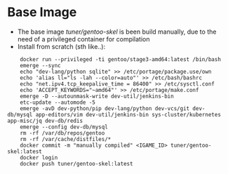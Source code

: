 # Base Image
* The base image *tuner/gentoo-skel* is been build manually, due to the need of a privileged container for compilation
* Install from scratch (sth like..):
```
    docker run --privileged -ti gentoo/stage3-amd64:latest /bin/bash
    emerge --sync
    echo "dev-lang/python sqlite" >> /etc/portage/package.use/own
    echo 'alias ll="ls -lah --color=auto"' >> /etc/bash/bashrc 
    echo "net.ipv4.tcp_keepalive_time = 86400" >> /etc/sysctl.conf
    echo 'ACCEPT_KEYWORDS="~amd64"' >> /etc/portage/make.conf
    emerge -D --autounmask-write dev-util/jenkins-bin
    etc-update --automode -5
    emerge -avD dev-python/pip dev-lang/python dev-vcs/git dev-db/mysql app-editors/vim dev-util/jenkins-bin sys-cluster/kubernetes app-misc/jq dev-db/redis
    emerge --config dev-db/mysql
    rm -rf /var/db/repos/gentoo
    rm -rf /var/cache/distfiles/*
    docker commit -m "manually compiled" <IGAME_ID> tuner/gentoo-skel:latest
    docker login
    docker push tuner/gentoo-skel:latest
```
